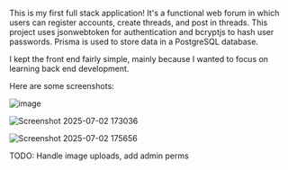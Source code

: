 This is my first full stack application! It's a functional web forum in which users can register accounts, create threads, and post in threads.
This project uses jsonwebtoken for authentication and bcryptjs to hash user passwords. Prisma is used to store data in a PostgreSQL database.

I kept the front end fairly simple, mainly because I wanted to focus on learning back end development.

Here are some screenshots:

![image](https://github.com/user-attachments/assets/421970ba-5181-4f42-aa38-7ebf46531592)

![Screenshot 2025-07-02 173036](https://github.com/user-attachments/assets/b4b85481-f5e4-455a-933a-4dcfd2d4a2a4)

![Screenshot 2025-07-02 175656](https://github.com/user-attachments/assets/a3baf66c-fc3b-4d1f-9ed6-dab81824d2c0)

TODO: Handle image uploads, add admin perms
